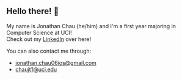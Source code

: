 ## Hello there! 👋

My name is Jonathan Chau (he/him) and I'm a first year majoring in Computer Science at UCI!  
Check out my [LinkedIn](https://www.linkedin.com/in/jonathan-chau-502553332/) over here!  

You can also contact me through:
- [jonathan.chau06ios@gmail.com](jonathan.chau06ios@gmail.com)
- [chaujt1@uci.edu](jonathan.chau06ios@gmail.com)

<!--
**jchau06/jchau06** is a ✨ _special_ ✨ repository because its `README.md` (this file) appears on your GitHub profile.

Here are some ideas to get you started:

- 🔭 I’m currently working on ...
- 🌱 I’m currently learning ...
- 👯 I’m looking to collaborate on ...
- 🤔 I’m looking for help with ...
- 💬 Ask me about ...
- 📫 How to reach me: ...
- 😄 Pronouns: ...
- ⚡ Fun fact: ...
-->
